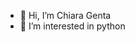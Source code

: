 - 👋 Hi, I’m Chiara Genta
- 👀 I’m interested in python

<!---
chgenta/chgenta is a ✨ special ✨ repository because its `README.md` (this file) appears on your GitHub profile.
You can click the Preview link to take a look at your changes.
--->
